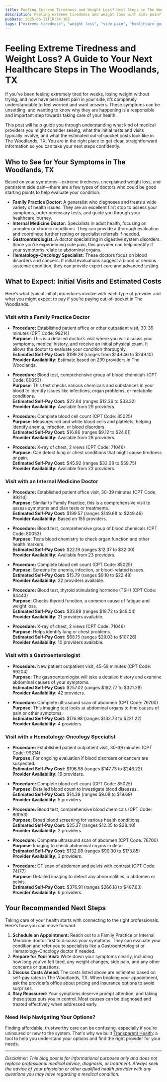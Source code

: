 ```yaml
---
title: Feeling Extreme Tiredness and Weight Loss? Next Steps in The Woodlands, TX  
description: Feeling extreme tiredness and weight loss with side pain? Learn who to see, procedure costs, and your next steps in The Woodlands, TX.  
pubDate: 2025-06-11T16:24:10Z
tags: ["extreme tiredness", "weight loss", "side pain", "healthcare guidance", "The Woodlands TX", "doctor visit", "medical costs"]  
---
```


# Feeling Extreme Tiredness and Weight Loss? A Guide to Your Next Healthcare Steps in The Woodlands, TX

If you’ve been feeling extremely tired for weeks, losing weight without trying, and now have persistent pain in your side, it’s completely understandable to feel worried and want answers. These symptoms can be unsettling, and wanting to know why they are happening is a responsible and important step towards taking care of your health.

This post will help guide you through understanding what kind of medical providers you might consider seeing, what the initial tests and visits typically involve, and what the estimated out-of-pocket costs look like in The Woodlands, TX. You are in the right place to get clear, straightforward information so you can take your next steps confidently.

## Who to See for Your Symptoms in The Woodlands, TX

Based on your symptoms—extreme tiredness, unexplained weight loss, and persistent side pain—there are a few types of doctors who could be good starting points to help evaluate your condition:

- **Family Practice Doctor:** A generalist who diagnoses and treats a wide variety of health issues. They are an excellent first stop to assess your symptoms, order necessary tests, and guide you through your healthcare journey.
- **Internal Medicine Doctor:** Specialists in adult health, focusing on complex or chronic conditions. They can provide a thorough evaluation and coordinate further testing or specialist referrals if needed.
- **Gastroenterologist:** A doctor specializing in digestive system disorders. Since you’re experiencing side pain, this provider can help identify if your symptoms relate to abdominal organs.
- **Hematology-Oncology Specialist:** These doctors focus on blood disorders and cancers. If initial evaluations suggest a blood or serious systemic condition, they can provide expert care and advanced testing.

## What to Expect: Initial Visits and Estimated Costs

Here’s what typical initial procedures involve with each type of provider and what you might expect to pay if you’re paying out-of-pocket in The Woodlands.

### Visit with a Family Practice Doctor

- **Procedure:** Established patient office or other outpatient visit, 30-39 minutes (CPT Code: 99214)  
  **Purpose:** This is a detailed doctor’s visit where you will discuss your symptoms, medical history, and receive an initial physical exam. It allows the doctor to evaluate your condition thoroughly.  
  **Estimated Self-Pay Cost:** $199.28 (ranges from $149.46 to $249.10)  
  **Provider Availability:** Estimate based on 239 providers in The Woodlands.

- **Procedure:** Blood test, comprehensive group of blood chemicals (CPT Code: 80053)  
  **Purpose:** This test checks various chemicals and substances in your blood to identify issues like infections, organ problems, or metabolic conditions.  
  **Estimated Self-Pay Cost:** $22.84 (ranges $12.36 to $33.32)  
  **Provider Availability:** Available from 29 providers.

- **Procedure:** Complete blood cell count (CPT Code: 85025)  
  **Purpose:** Measures red and white blood cells and platelets, helping identify anemia, infection, or blood disorders.  
  **Estimated Self-Pay Cost:** $16.86 (ranges $9.12 to $24.61)  
  **Provider Availability:** Available from 28 providers.

- **Procedure:** X-ray of chest, 2 views (CPT Code: 71046)  
  **Purpose:** Can detect lung or chest conditions that might cause tiredness or pain.  
  **Estimated Self-Pay Cost:** $45.92 (ranges $32.08 to $59.75)  
  **Provider Availability:** Available from 22 providers.

### Visit with an Internal Medicine Doctor

- **Procedure:** Established patient office visit, 30-39 minutes (CPT Code: 99214)  
  **Purpose:** Similar to Family Practice, this is a comprehensive visit to assess symptoms and plan tests or treatments.  
  **Estimated Self-Pay Cost:** $199.57 (ranges $149.68 to $249.46)  
  **Provider Availability:** Based on 155 providers.

- **Procedure:** Blood test, comprehensive group of blood chemicals (CPT Code: 80053)  
  **Purpose:** Tests blood chemistry to check organ function and other health markers.  
  **Estimated Self-Pay Cost:** $22.19 (ranges $12.37 to $32.00)  
  **Provider Availability:** Available from 23 providers.

- **Procedure:** Complete blood cell count (CPT Code: 85025)  
  **Purpose:** Screens for anemia, infection, or blood-related issues.  
  **Estimated Self-Pay Cost:** $15.79 (ranges $9.10 to $22.48)  
  **Provider Availability:** 22 providers available.

- **Procedure:** Blood test, thyroid stimulating hormone (TSH) (CPT Code: 84443)  
  **Purpose:** Checks thyroid function, a common cause of fatigue and weight loss.  
  **Estimated Self-Pay Cost:** $33.88 (ranges $19.72 to $48.04)  
  **Provider Availability:** 21 providers available.

- **Procedure:** X-ray of chest, 2 views (CPT Code: 71046)  
  **Purpose:** Helps identify lung or chest problems.  
  **Estimated Self-Pay Cost:** $68.15 (ranges $29.03 to $107.26)  
  **Provider Availability:** 10 providers available.

### Visit with a Gastroenterologist

- **Procedure:** New patient outpatient visit, 45-59 minutes (CPT Code: 99204)  
  **Purpose:** The gastroenterologist will take a detailed history and examine abdominal causes of your symptoms.  
  **Estimated Self-Pay Cost:** $257.02 (ranges $192.77 to $321.28)  
  **Provider Availability:** 42 providers.

- **Procedure:** Complete ultrasound scan of abdomen (CPT Code: 76700)  
  **Purpose:** This imaging test looks at abdominal organs to find causes of pain or other symptoms.  
  **Estimated Self-Pay Cost:** $176.98 (ranges $132.73 to $221.22)  
  **Provider Availability:** 4 providers.

### Visit with a Hematology-Oncology Specialist

- **Procedure:** Established patient outpatient visit, 30-39 minutes (CPT Code: 99214)  
  **Purpose:** For ongoing evaluation if blood disorders or cancers are suspected.  
  **Estimated Self-Pay Cost:** $196.98 (ranges $147.73 to $246.22)  
  **Provider Availability:** 19 providers.

- **Procedure:** Complete blood cell count (CPT Code: 85025)  
  **Purpose:** Detailed blood count to investigate blood diseases.  
  **Estimated Self-Pay Cost:** $14.39 (ranges $9.08 to $19.69)  
  **Provider Availability:** 5 providers.

- **Procedure:** Blood test, comprehensive blood chemicals (CPT Code: 80053)  
  **Purpose:** Broad blood screening for various health conditions.  
  **Estimated Self-Pay Cost:** $25.37 (ranges $12.35 to $38.40)  
  **Provider Availability:** 2 providers.

- **Procedure:** Complete ultrasound scan of abdomen (CPT Code: 76700)  
  **Purpose:** Imaging to check abdominal organs in detail.  
  **Estimated Self-Pay Cost:** $132.08 (ranges $90.30 to $173.85)  
  **Provider Availability:** 3 providers.

- **Procedure:** CT scan of abdomen and pelvis with contrast (CPT Code: 74177)  
  **Purpose:** Detailed imaging to detect any abnormalities in abdomen or pelvis.  
  **Estimated Self-Pay Cost:** $376.91 (ranges $266.18 to $487.63)  
  **Provider Availability:** 6 providers.

## Your Recommended Next Steps

Taking care of your health starts with connecting to the right professionals. Here’s how you can move forward:

1. **Schedule an Appointment:** Reach out to a Family Practice or Internal Medicine doctor first to discuss your symptoms. They can evaluate your condition and refer you to specialists like a Gastroenterologist or Hematology-Oncology doctor if needed.
2. **Prepare for Your Visit:** Write down your symptoms clearly, including how long you’ve felt tired, any weight changes, side pain, and any other concerns or questions.
3. **Discuss Costs Ahead:** The costs listed above are estimates based on self-pay rates in The Woodlands, TX. When booking your appointment, ask the provider’s office about pricing and insurance options to avoid surprises.
4. **Stay Reassured:** Your symptoms deserve prompt attention, and taking these steps puts you in control. Most causes can be diagnosed and treated effectively when addressed early.

### Need Help Navigating Your Options?

Finding affordable, trustworthy care can be confusing, especially if you're uninsured or new to the system. That's why we built [Transparent Health](https://transparenthealth.ai): a tool to help you understand your options and find the right provider for your needs. 

---

*Disclaimer: This blog post is for informational purposes only and does not replace professional medical advice, diagnosis, or treatment. Always seek the advice of your physician or other qualified health provider with any questions you may have regarding a medical condition.*